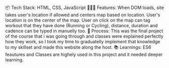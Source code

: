 📦 Tech Stack: HTML, CSS, JavaScript 
👩🏽‍🍳 Features: When DOM loads, site takes user's location if allowed and centers map based on location. User's location is on the center of the map. 
User on click on the map can tag workout that they have done (Running or Cycling), distance, duration and cadence can be typed in manuelly too.
💭 Process: This was the final project of the course that i was going through and classes were explained perfectly how they work, so I took my time to graduatelly implement that knowledge to my skillset and made this website along the host.
📚 Learnings: ES6 feautures and Classes are highely used in this project and it needed deeper learning.
